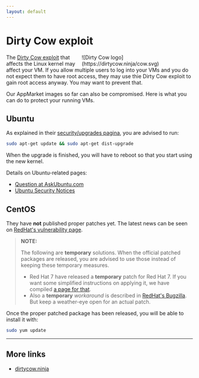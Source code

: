 ```yaml
---
layout: default
---
```


# Dirty Cow exploit

<div style="float:right;max-width:300px;" markdown="1">
![Dirty Cow logo](https://dirtycow.ninja/cow.svg)
</div>

The [Dirty Cow exploit](https://en.wikipedia.org/wiki/Dirty_COW) that affects the Linux kernel may affect your VM. If you allow multiple users to log into your VMs and you do not expect them to have root access, they may use thie Dirty Cow exploit to gain root access anyway. You may want to prevent that.

Our AppMarket images so far can also be compromised. Here is what you can do to protect your running VMs.

## Ubuntu

As explained in their [security/upgrades pagina](https://wiki.ubuntu.com/Security/Upgrades), you are advised to run:

```bash
sudo apt-get update && sudo apt-get dist-upgrade
```

When the upgrade is finished, you will have to reboot so that you start using the new kernel.

Details on Ubuntu-related pages: 

* [Question at AskUbuntu.com](http://askubuntu.com/questions/839919/what-is-dirty-cow-bug-that-allows-local-user-to-gain-administrative-access)
* [Ubuntu Security Notices](https://www.ubuntu.com/usn/)

## CentOS

They have **not** published proper patches yet. The latest news can be seen on [RedHat's vulnerability page](https://access.redhat.com/security/vulnerabilities/2706661).

> **NOTE:**
>
> The following are **temporary** solutions. When the official patched packages are released, you are advised to use those instead of keeping these temporary measures.
>
> * Red Hat 7 have released a **temporary** patch for Red Hat 7. If you want some simplified instructions on applying it, we have compiled [a page for that](dirtycow_RH7).
> * Also a **temporary** _workaround_ is described in [RedHat's Bugzilla](https://bugzilla.redhat.com/show_bug.cgi?id=1384344#c13). But keep a weather-eye open for an actual patch.

Once the proper patched package has been released, you will be able to install it with:

```bash
sudo yum update
```

---

## More links

* [dirtycow.ninja](https://dirtycow.ninja/)
